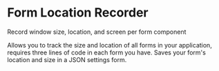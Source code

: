 # Form Location Recorder
Record window size, location, and screen per form component

Allows you to track the size and location of all forms in your application, 
requires three lines of code in each form you have. Saves your form's 
location and size in a JSON settings form.
